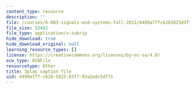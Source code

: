 ```yaml
---
content_type: resource
description: ''
file: /courses/6-003-signals-and-systems-fall-2011/4499a77fc626582583f793a2edc5df71_pqkYqU11ETA.vtt
file_size: 52442
file_type: application/x-subrip
hide_download: true
hide_download_original: null
learning_resource_types: []
license: https://creativecommons.org/licenses/by-nc-sa/4.0/
ocw_type: OCWFile
resourcetype: Other
title: 3play caption file
uid: 4499a77f-c626-5825-83f7-93a2edc5df71
---
```

